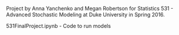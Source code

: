 Project by Anna Yanchenko and Megan Robertson for Statistics 531 - Advanced Stochastic Modeling at Duke University in Spring 2016. 

531FinalProject.ipynb - Code to run models
